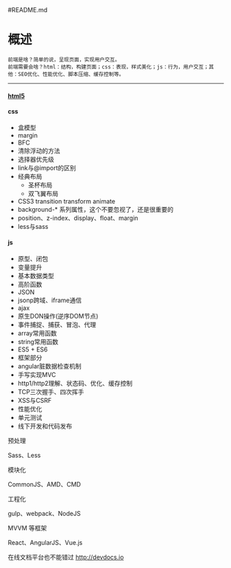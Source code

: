 #README.md

# 概述
	前端是啥？简单的说，呈现页面，实现用户交互。    
	前端需要会啥？html：结构，构建页面；css：表现，样式美化；js：行为，用户交互；其他：SEO优化、性能优化、脚本压缩、缓存控制等。
***

#### [html5](./html5.md)	

#### css
* 盒模型
* margin
* BFC
* 清除浮动的方法
* 选择器优先级
* link与@import的区别
* 经典布局
	* 圣杯布局
	* 双飞翼布局
* CSS3 transition transform animate
* background-* 系列属性，这个不要忽视了，还是很重要的
* position、z-index、display、float、margin
* less与sass
#### js
* 原型、闭包
* 变量提升
* 基本数据类型
* 高阶函数
* JSON
* jsonp跨域、iframe通信
* ajax
* 原生DON操作(逆序DOM节点)
* 事件捕捉、捕获、冒泡、代理
* array常用函数
* string常用函数
* ES5 + ES6
* 框架部分
* angular脏数据检查机制
* 手写实现MVC
* http1/http2理解、状态码、优化、缓存控制
* TCP三次握手、四次挥手
* XSS与CSRF
* 性能优化
* 单元测试
* 线下开发和代码发布


预处理

Sass、Less

模块化

CommonJS、AMD、CMD

工程化

gulp、webpack、NodeJS

MVVM 等框架

React、AngularJS、Vue.js


在线文档平台也不能错过 http://devdocs.io